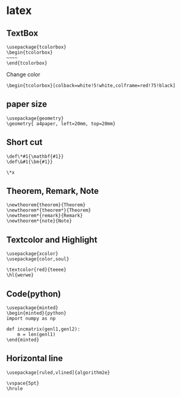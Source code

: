 # latex

## TextBox 

```
\usepackage{tcolorbox}
\begin{tcolorbox}
~~~~
\end{tcolorbox}
```
Change color
```
\begin{tcolorbox}[colback=white!5!white,colframe=red!75!black]
```

## paper size

```
\usepackage{geometry}
\geometry{ a4paper, left=20mm, top=20mm}
```

## Short cut

```
\def\*#1{\mathbf{#1}}
\def\&#1{\bm{#1}}

\*x
```

## Theorem, Remark, Note

```
\newtheorem{theorem}{Theorem}
\newtheorem*{theorem*}{Theorem}
\newtheorem*{remark}{Remark}
\newtheorem*{note}{Note}
```

## Textcolor and Highlight

```
\usepackage{xcolor}
\usepackage{color,soul}

\textcolor{red}{teeee}
\hl{werwe}
```

## Code(python)
```
\usepackage{minted}
\begin{minted}{python}
import numpy as np
    
def incmatrix(genl1,genl2):
    m = len(genl1)
\end{minted}
```

## Horizontal line

```
\usepackage[ruled,vlined]{algorithm2e}

\vspace{5pt}
\hrule 
```
